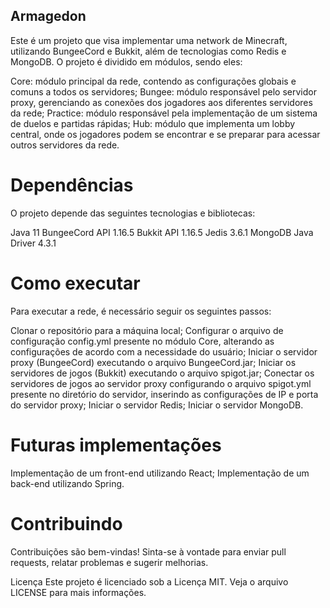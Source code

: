 ## Armagedon
Este é um projeto que visa implementar uma network de Minecraft, utilizando BungeeCord e Bukkit, além de tecnologias como Redis e MongoDB. O projeto é dividido em módulos, sendo eles:

Core: módulo principal da rede, contendo as configurações globais e comuns a todos os servidores;
Bungee: módulo responsável pelo servidor proxy, gerenciando as conexões dos jogadores aos diferentes servidores da rede;
Practice: módulo responsável pela implementação de um sistema de duelos e partidas rápidas;
Hub: módulo que implementa um lobby central, onde os jogadores podem se encontrar e se preparar para acessar outros servidores da rede.

# Dependências
O projeto depende das seguintes tecnologias e bibliotecas:

Java 11
BungeeCord API 1.16.5
Bukkit API 1.16.5
Jedis 3.6.1
MongoDB Java Driver 4.3.1
# Como executar
Para executar a rede, é necessário seguir os seguintes passos:

Clonar o repositório para a máquina local;
Configurar o arquivo de configuração config.yml presente no módulo Core, alterando as configurações de acordo com a necessidade do usuário;
Iniciar o servidor proxy (BungeeCord) executando o arquivo BungeeCord.jar;
Iniciar os servidores de jogos (Bukkit) executando o arquivo spigot.jar;
Conectar os servidores de jogos ao servidor proxy configurando o arquivo spigot.yml presente no diretório do servidor, inserindo as configurações de IP e porta do servidor proxy;
Iniciar o servidor Redis;
Iniciar o servidor MongoDB.

# Futuras implementações
Implementação de um front-end utilizando React;
Implementação de um back-end utilizando Spring.

# Contribuindo
Contribuições são bem-vindas! Sinta-se à vontade para enviar pull requests, relatar problemas e sugerir melhorias.

Licença
Este projeto é licenciado sob a Licença MIT. Veja o arquivo LICENSE para mais informações.
